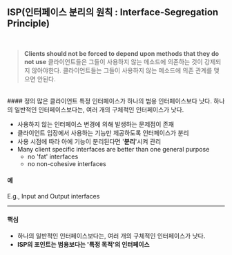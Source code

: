 ## ISP(인터페이스 분리의 원칙 : Interface-Segregation Principle)
<br/>

>  **Clients should not be forced to depend upon methods that they do not use**
> 클라이언트들은 그들이 사용하지 않는 메소드에 의존하는 것이 강제되지 않아야한다.
> 클라이언트들는 그들이 사용하지 않는 메소드에 의존 관계를 맺으면 안된다.

<br/>
#### 정의
많은 클라이언트 특정 인터페이스가 하나의 범용 인터페이스보다 낫다.
하나의 일반적인 인터페이스보다는, 여러 개의 구체적인 인터페이스가 낫다.

- 사용하지 않는 인터페이스 변경에 의해 발생하는 문제점이 존재
- 클라이언트 입장에서 사용하는 기능만 제공하도록 인터페이스가 분리
- 사용 시점에 따라 아에 기능이 분리된다면 '**분리**'시켜 관리
- Many client specific interfaces are better than one general purpose
  - no 'fat' interfaces
  - no non-cohesive interfaces

#### 예
E.g., Input and Output interfaces

***

#### 핵심

- 하나의 일반적인 인터페이스보다는, 여러 개의 구체적인 인터페이스가 낫다.
- **ISP의 포인트는 범용보다는 '특정 목적'의 인터페이스**
